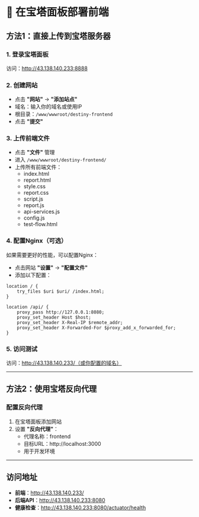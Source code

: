# 📱 在宝塔面板部署前端

## 方法1：直接上传到宝塔服务器

### 1. 登录宝塔面板
访问：http://43.138.140.233:8888

### 2. 创建网站
- 点击 **"网站"** → **"添加站点"**
- 域名：输入你的域名或使用IP
- 根目录：`/www/wwwroot/destiny-frontend`
- 点击 **"提交"**

### 3. 上传前端文件
- 点击 **"文件"** 管理
- 进入 `/www/wwwroot/destiny-frontend/`
- 上传所有前端文件：
  - index.html
  - report.html
  - style.css
  - report.css
  - script.js
  - report.js
  - api-services.js
  - config.js
  - test-flow.html

### 4. 配置Nginx（可选）
如果需要更好的性能，可以配置Nginx：
- 点击网站 **"设置"** → **"配置文件"**
- 添加以下配置：

```nginx
location / {
    try_files $uri $uri/ /index.html;
}

location /api/ {
    proxy_pass http://127.0.0.1:8080;
    proxy_set_header Host $host;
    proxy_set_header X-Real-IP $remote_addr;
    proxy_set_header X-Forwarded-For $proxy_add_x_forwarded_for;
}
```

### 5. 访问测试
访问：http://43.138.140.233/（或你配置的域名）

---

## 方法2：使用宝塔反向代理

### 配置反向代理
1. 在宝塔面板添加网站
2. 设置 **"反向代理"**：
   - 代理名称：frontend
   - 目标URL：http://localhost:3000
   - 用于开发环境

---

## 访问地址
- **前端**：http://43.138.140.233/
- **后端API**：http://43.138.140.233:8080
- **健康检查**：http://43.138.140.233:8080/actuator/health